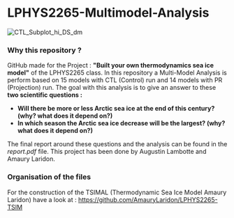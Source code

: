 # LPHYS2265-Multimodel-Analysis

![CTL_Subplot_hi_DS_dm](https://github.com/AmauryLaridon/LPHYS2265-TSIM-Multimodel-Analysis/assets/58213378/318ba819-5712-4f9a-aca4-a562585d2063)

### Why this repository ? 
GitHub made for the Project : **"Built your own thermodynamics sea ice model"** of the LPHYS2265 class. In this repository a Multi-Model Analysis is perform based on 15 models with CTL (Control) run and 14 models with PR (Projection) run.
The goal with this analysis is to give an answer to these **two scientific questions :**

- **Will there be more or less Arctic sea ice at the end of this century? (why? what does it depend on?)**
- **In which season the Arctic sea ice decrease will be the largest? (why? what does it depend on?)**

The final report around these questions and the analysis can be found in the *report.pdf* file. This project has been done by Augustin Lambotte and Amaury Laridon.

### Organisation of the files 

For the construction of the TSIMAL (Thermodynamic Sea Ice Model Amaury Laridon) have a look at : https://github.com/AmauryLaridon/LPHYS2265-TSIM


